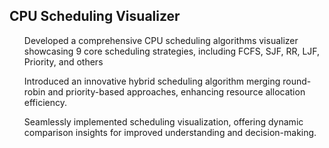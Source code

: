 <h2> CPU Scheduling Visualizer</h2>

<ul>Developed a comprehensive CPU scheduling algorithms visualizer showcasing 9 core scheduling strategies, including FCFS, SJF, RR, LJF, Priority, and others</ul>
<ul>Introduced an innovative hybrid scheduling algorithm merging round-robin and priority-based approaches, enhancing resource allocation efficiency.</uL>
<ul>Seamlessly implemented scheduling visualization, offering dynamic comparison insights for improved understanding and decision-making.</ul>




